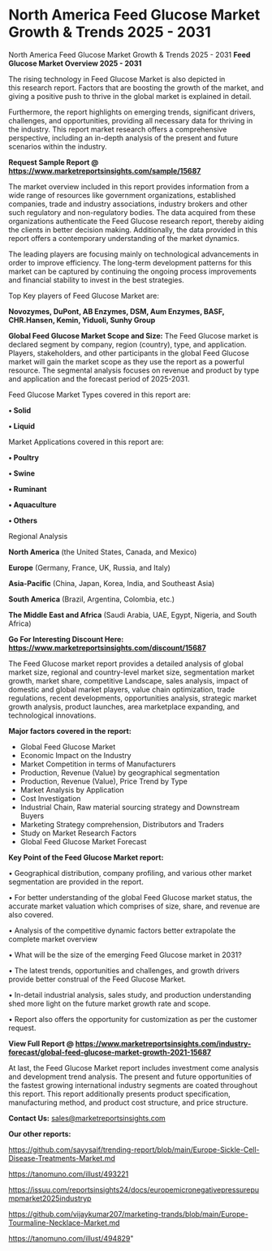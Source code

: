 # North America Feed Glucose Market Growth & Trends 2025 - 2031
North America Feed Glucose Market Growth & Trends 2025 - 2031
<Strong> Feed Glucose Market Overview 2025 - 2031</strong>

The rising technology in Feed Glucose Market is also depicted in this research report. Factors that are boosting the growth of the market, and giving a positive push to thrive in the global market is explained in detail.

Furthermore, the report highlights on emerging trends, significant drivers, challenges, and opportunities, providing all necessary data for thriving in the industry. This report market research offers a comprehensive perspective, including an in-depth analysis of the present and future scenarios within the industry.

<strong>Request Sample Report @ <a href=https://www.marketreportsinsights.com/sample/15687>https://www.marketreportsinsights.com/sample/15687</a></strong>

The market overview included in this report provides information from a wide range of resources like government organizations, established companies, trade and industry associations, industry brokers and other such regulatory and non-regulatory bodies. The data acquired from these organizations authenticate the Feed Glucose research report, thereby aiding the clients in better decision making. Additionally, the data provided in this report offers a contemporary understanding of the market dynamics.

The leading players are focusing mainly on technological advancements in order to improve efficiency. The long-term development patterns for this market can be captured by continuing the ongoing process improvements and financial stability to invest in the best strategies.

Top Key players of Feed Glucose Market are:

<strong>Novozymes, DuPont, AB Enzymes, DSM, Aum Enzymes, BASF, CHR.Hansen, Kemin, Yiduoli, Sunhy Group</strong>

<strong><b>Global Feed Glucose Market Scope and Size:</b></strong>
The Feed Glucose market is declared segment by company, region (country), type, and application. Players, stakeholders, and other participants in the global Feed Glucose market will gain the market scope as they use the report as a powerful resource. The segmental analysis focuses on revenue and product by type and application and the forecast period of 2025-2031.

Feed Glucose Market Types covered in this report are:

<strong>• Solid

• Liquid</strong>

Market Applications covered in this report are:

<strong>• Poultry

• Swine

• Ruminant

• Aquaculture

• Others</strong> 

Regional Analysis

<strong>North America</strong> (the United States, Canada, and Mexico)

<strong>Europe</strong> (Germany, France, UK, Russia, and Italy)

<strong>Asia-Pacific</strong> (China, Japan, Korea, India, and Southeast Asia)

<strong>South America</strong> (Brazil, Argentina, Colombia, etc.)

<strong>The Middle East and Africa</strong> (Saudi Arabia, UAE, Egypt, Nigeria, and South Africa)

<strong>Go For Interesting Discount Here: <a href=https://www.marketreportsinsights.com/discount/15687>https://www.marketreportsinsights.com/discount/15687</a></strong>

The Feed Glucose market report provides a detailed analysis of global market size, regional and country-level market size, segmentation market growth, market share, competitive Landscape, sales analysis, impact of domestic and global market players, value chain optimization, trade regulations, recent developments, opportunities analysis, strategic market growth analysis, product launches, area marketplace expanding, and technological innovations.

<strong><b>Major factors covered in the report:</b></strong>
<ul>
  <li>Global Feed Glucose Market </li>
  <li>Economic Impact on the Industry</li>
  <li>Market Competition in terms of Manufacturers</li>
  <li>Production, Revenue (Value) by geographical segmentation</li>
  <li>Production, Revenue (Value), Price Trend by Type</li>
  <li>Market Analysis by Application</li>
  <li>Cost Investigation</li>
  <li>Industrial Chain, Raw material sourcing strategy and Downstream Buyers</li>
  <li>Marketing Strategy comprehension, Distributors and Traders</li>
  <li>Study on Market Research Factors</li>
  <li>Global Feed Glucose Market Forecast</li>
</ul>

<strong><b>Key Point of the Feed Glucose Market report:</b></strong>

• Geographical distribution, company profiling, and various other market segmentation are provided in the report.

• For better understanding of the global Feed Glucose market status, the accurate market valuation which comprises of size, share, and revenue are also covered.

• Analysis of the competitive dynamic factors better extrapolate the complete market overview

• What will be the size of the emerging Feed Glucose market in 2031?

• The latest trends, opportunities and challenges, and growth drivers provide better construal of the Feed Glucose Market.

• In-detail industrial analysis, sales study, and production understanding shed more light on the future market growth rate and scope.

• Report also offers the opportunity for customization as per the customer request.

<strong><b>View Full Report @ <a href=https://www.marketreportsinsights.com/industry-forecast/global-feed-glucose-market-growth-2021-15687>https://www.marketreportsinsights.com/industry-forecast/global-feed-glucose-market-growth-2021-15687</a></b></strong>


At last, the Feed Glucose Market report includes investment come analysis and development trend analysis. The present and future opportunities of the fastest growing international industry segments are coated throughout this report. This report additionally presents product specification, manufacturing method, and product cost structure, and price structure.

<strong>Contact Us:</strong>
sales@marketreportsinsights.com

<strong>Our other reports:</strong>

<a href=https://github.com/sayysaif/trending-report/blob/main/Europe-Sickle-Cell-Disease-Treatments-Market.md>https://github.com/sayysaif/trending-report/blob/main/Europe-Sickle-Cell-Disease-Treatments-Market.md</a>

<a href=https://tanomuno.com/illust/493221>https://tanomuno.com/illust/493221</a>

<a href=https://issuu.com/reportsinsights24/docs/europemicronegativepressurepumpmarket2025industryp>https://issuu.com/reportsinsights24/docs/europemicronegativepressurepumpmarket2025industryp</a>

<a href=https://github.com/vijaykumar207/marketing-trands/blob/main/Europe-Tourmaline-Necklace-Market.md>https://github.com/vijaykumar207/marketing-trands/blob/main/Europe-Tourmaline-Necklace-Market.md</a>

<a href=https://tanomuno.com/illust/494829>https://tanomuno.com/illust/494829</a>"
